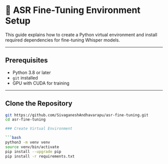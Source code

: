 # 🧪 ASR Fine-Tuning Environment Setup

This guide explains how to create a Python virtual environment and install required dependencies for fine-tuning Whisper models.

---

##  Prerequisites

- Python 3.8 or later
- `git` installed
- GPU with CUDA for training

---

## Clone the Repository

```bash
git https://github.com/SivaganeshAndhavarapu/asr-fine-tuning.git
cd asr-fine-tuning

### Create Virtual Environment

```bash
python3 -m venv venv
source venv/bin/activate
pip install --upgrade pip
pip install -r requirements.txt
```

